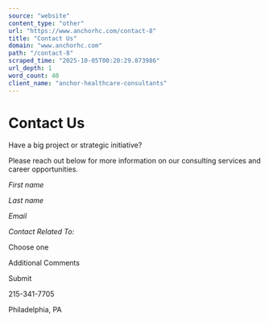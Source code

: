```yaml
---
source: "website"
content_type: "other"
url: "https://www.anchorhc.com/contact-8"
title: "Contact Us"
domain: "www.anchorhc.com"
path: "/contact-8"
scraped_time: "2025-10-05T00:20:29.873986"
url_depth: 1
word_count: 40
client_name: "anchor-healthcare-consultants"
---
```


# Contact Us

Have a big project or strategic initiative?

Please reach out below for more information on our consulting services and career opportunities.

*First name*

*Last name*

*Email*

*Contact Related To:*

Choose one

Additional Comments

Submit

215-341-7705

Philadelphia, PA